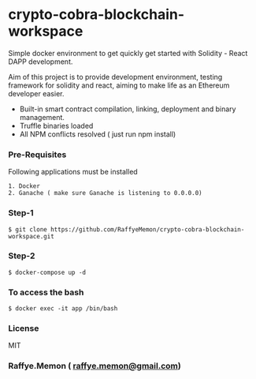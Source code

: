 # crypto-cobra-blockchain-workspace
Simple docker environment to get quickly get started with Solidity - React DAPP development.

Aim of this project is to provide development environment, testing framework for solidity and react, aiming to make life as an Ethereum developer easier.

* Built-in smart contract compilation, linking, deployment and binary management.
* Truffle binaries loaded
* All NPM conflicts resolved ( just run npm install)


### Pre-Requisites
Following applications must be installed
```
1. Docker
2. Ganache ( make sure Ganache is listening to 0.0.0.0)
```

### Step-1
```
$ git clone https://github.com/RaffyeMemon/crypto-cobra-blockchain-workspace.git
```
### Step-2
```
$ docker-compose up -d
```
### To access the bash
```
$ docker exec -it app /bin/bash
```
### License

MIT

### Raffye.Memon ( raffye.memon@gmail.com)


